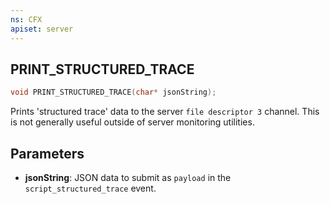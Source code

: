 ```yaml
---
ns: CFX
apiset: server
---
```

## PRINT_STRUCTURED_TRACE

```c
void PRINT_STRUCTURED_TRACE(char* jsonString);
```

Prints 'structured trace' data to the server `file descriptor 3` channel. This is not generally useful outside of
server monitoring utilities.

## Parameters
* **jsonString**: JSON data to submit as `payload` in the `script_structured_trace` event.
